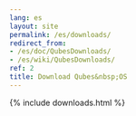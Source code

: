 ```yaml
---
lang: es
layout: site
permalink: /es/downloads/
redirect_from:
- /es/doc/QubesDownloads/
- /es/wiki/QubesDownloads/
ref: 2
title: Download Qubes&nbsp;OS
---
```


{% include downloads.html %}
